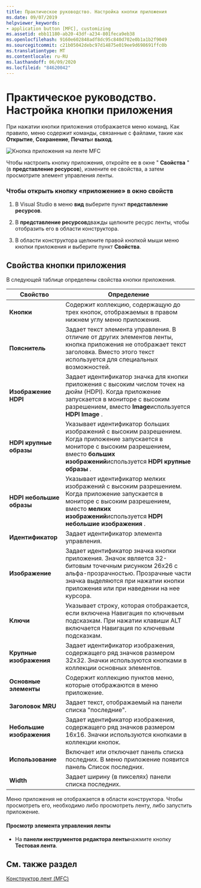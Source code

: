```yaml
---
title: Практическое руководство. Настройка кнопки приложения
ms.date: 09/07/2019
helpviewer_keywords:
- application button [MFC], customizing
ms.assetid: ebb11180-ab20-43df-a234-801feca9eb38
ms.openlocfilehash: 9160e602848adf8dc95c840d702e0b1a1b2f9049
ms.sourcegitcommit: c21b05042debc97d14875e019ee9d698691ffc0b
ms.translationtype: MT
ms.contentlocale: ru-RU
ms.lasthandoff: 06/09/2020
ms.locfileid: "84620042"
---
```

# <a name="how-to-customize-the-application-button"></a>Практическое руководство. Настройка кнопки приложения

При нажатии кнопки приложения отображается меню команд. Как правило, меню содержит команды, связанные с файлами, такие как **Открытие**, **Сохранение**, **Печать**и **выход**.

![Кнопка приложения на ленте MFC](../mfc/media/application_button.png "Кнопка приложения на ленте MFC")

Чтобы настроить кнопку приложения, откройте ее в окне " **Свойства** " (в **представление ресурсов**), измените ее свойства, а затем просмотрите элемент управления ленты.

### <a name="to-open-the-application-button-in-the-properties-window"></a>Чтобы открыть кнопку «приложение» в окно свойств

1. В Visual Studio в меню **вид** выберите пункт **представление ресурсов**.

1. В **представление ресурсов**дважды щелкните ресурс ленты, чтобы отобразить его в области конструктора.

1. В области конструктора щелкните правой кнопкой мыши меню кнопки приложения и выберите пункт **Свойства**.

## <a name="application-button-properties"></a>Свойства кнопки приложения

В следующей таблице определены свойства кнопки приложения.

|Свойство|Определение|
|--------------|----------------|
|**Кнопки**|Содержит коллекцию, содержащую до трех кнопок, отображаемых в правом нижнем углу меню приложения.|
|**Пояснитель**|Задает текст элемента управления. В отличие от других элементов ленты, кнопка приложения не отображает текст заголовка. Вместо этого текст используется для специальных возможностей.|
|**Изображение HDPI**|Задает идентификатор значка для кнопки приложения с высоким числом точек на дюйм (HDPI). Когда приложение запускается в мониторе с высоким разрешением, вместо **Image**используется **HDPI Image** .|
|**HDPI крупные образы**|Указывает идентификатор больших изображений с высоким разрешением. Когда приложение запускается в мониторе с высоким разрешением, вместо **больших изображений**используется **HDPI крупные образы** .|
|**HDPI небольшие образы**|Указывает идентификатор мелких изображений с высоким разрешением. Когда приложение запускается в мониторе с высоким разрешением, вместо **мелких изображений**используется **HDPI небольшие изображения** .|
|**Идентификатор**|Задает идентификатор элемента управления.|
|**Изображение**|Задает идентификатор значка кнопки приложения. Значок является 32-битовым точечным рисунком 26x26 с альфа-прозрачностью. Прозрачные части значка выделяются при нажатии кнопки приложения или при наведении на нее курсора.|
|**Ключи**|Указывает строку, которая отображается, если включена Навигация по ключевым подсказкам. При нажатии клавиши ALT включается Навигация по ключевым подсказкам.|
|**Крупные изображения**|Задает идентификатор изображения, содержащего ряд значков размером 32x32. Значки используются кнопками в коллекции основных элементов.|
|**Основные элементы**|Содержит коллекцию пунктов меню, которые отображаются в меню приложение.|
|**Заголовок MRU**|Задает текст, отображаемый на панели списка "последние".|
|**Небольшие изображения**|Задает идентификатор изображения, содержащего ряд значков размером 16x16. Значки используются кнопками в коллекции кнопок.|
|**Использование**|Включает или отключает панель списка последних. В меню приложение появится панель Список последних.|
|**Width**|Задает ширину (в пикселях) панели списка последних.|

Меню приложения не отображается в области конструктора. Чтобы просмотреть его, необходимо либо просмотреть ленту, либо запустить приложение.

#### <a name="to-preview-the-ribbon-control"></a>Просмотр элемента управления ленты

- На **панели инструментов редактора ленты**нажмите кнопку **Тестовая лента**.

## <a name="see-also"></a>См. также раздел

[Конструктор лент (MFC)](ribbon-designer-mfc.md)
